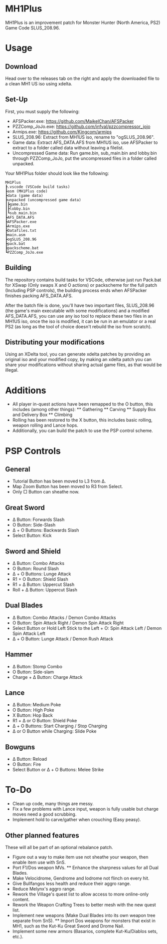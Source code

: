 # MH1Plus
MH1Plus is an improvement patch for Monster Hunter (North America, PS2) Game Code SLUS_208.96.

# Usage
## Download
  Head over to the releases tab on the right and apply the downloaded file to a clean MH1 US iso using xdelta.

## Set-Up
  First, you must supply the following:
  * AFSPacker.exe: https://github.com/MaikelChan/AFSPacker
  * PZZComp_JoJo.exe: https://github.com/infval/pzzcompressor_jojo
  * Armips.exe: https://github.com/Kingcom/armips
  * SLUS_208.96: Extract from MH1US iso, rename to "ogSLUS_208.96".
  * Game data: Extract AFS_DATA.AFS from MH1US iso, use AFSPacker to extract to a folder called data without leaving a filelist.
  * Uncompressed Game data: Run game.bin, sub_main.bin and lobby.bin through PZZComp_JoJo, put the uncompressed files in a folder called unpacked.
  
  Your MH1Plus folder should look like the following:
  ```
  MH1Plus
  ┣.vscode (VSCode build tasks)
  ┣asm (MH1Plus code)
  ┣data (game data)
  ┣unpacked (uncompressed game data)
  ┃┣game.bin
  ┃┣lobby.bin
  ┃┗sub_main.bin
  ┣AFS_DATA.AFS
  ┣AFSPacker.exe
  ┣Armips.exe
  ┣Datafiles.txt
  ┣main.asm
  ┣ogSLUS_208.96
  ┣pack.bat
  ┣packscheme.bat
  ┗PZZComp_JoJo.exe
  ```

## Building
  The repository contains build tasks for VSCode, otherwise just run Pack.bat for XSwap (Only swaps X and O actions) or packscheme for the full patch (Including PSP controls), the building process ends when AFSPacker finishes packing AFS_DATA.AFS.

  After the batch file is done, you'll have two important files, SLUS_208.96 (the game's main executable with some modifications) and a modified AFS_DATA.AFS, you can use any iso tool to replace these two files in an MH1US iso, once the iso is modified, it can be run in an emulator or a real PS2 (as long as the tool of choice doesn't rebuild the iso from scratch).


## Distributing your modifications
  Using an XDelta tool, you can generate xdelta patches by providing an original iso and your modified copy, by making an xdelta patch you can share your modifications without sharing actual game files, as that would be illegal.

# Additions
  * All player in-quest actions have been remapped to the O button, this includes (among other things):
  ** Gathering
  ** Carving
  ** Supply Box and Delivery Box
  ** Climbing
  * Rolling has been restored to the X button, this includes basic rolling, weapon rolling and Lance hops.
  * Additionally, you can build the patch to use the PSP control scheme.

# PSP Controls
## General
  * Tutorial Button has been moved to L3 from Δ.
  * Map Zoom Button has been moved to R3 from Select.
  * Only □ Button can sheathe now.
## Great Sword
  * Δ Button: Forwards Slash
  * O Button: Side-Slash
  * Δ + O Buttons: Backwards Slash
  * Select Button: Kick
## Sword and Shield
  * Δ Button: Combo Attacks
  * O Button: Round Slash
  * Δ + O Buttons: Lunge Attack
  * R1 + O Button: Shield Slash
  * R1 + Δ Button: Uppercut Slash
  * Roll + Δ  Button: Uppercut Slash
## Dual Blades
  * Δ Button: Combo Attacks / Demon Combo Attacks
  * O Button: Spin Attack Right / Demon Spin Attack Right
  * Select Button or Hold Left Stick to the Left + O: Spin Attack Left / Demon Spin Attack Left
  * Δ + O Button: Lunge Attack / Demon Rush Attack
## Hammer
  * Δ Button: Stomp Combo
  * O Button: Side-slam
  * Charge + Δ Button: Charge Attack
## Lance
  * Δ Button: Medium Poke
  * O Button: High Poke
  * X Button: Hop Back
  * R1 + Δ or O Button: Shield Poke
  * Δ + O Buttons: Start Charging / Stop Charging
  * Δ or O Button while Charging: Slide Poke
## Bowguns
  * Δ Button: Reload
  * O Button: Fire
  * Select Button or Δ + O Buttons: Melee Strike

# To-Do
  * Clean up code, many things are messy.
  * Fix a few problems with Lance input, weapon is fully usable but charge moves need a good scrubbing.
  * Implement hold to carve/gather when crouching (Easy peasy).

## Other planned features
  These will all be part of an optional rebalance patch.
  
  * Figure out a way to make item use not sheathe your weapon, then enable item use with SnS.
  * Port F1/Dos weapon MVs.
  ** Enhance the sharpness values for all Dual Blades.
  * Make Velocidrome, Gendrome and Iodrome not flinch on every hit.
  * Give Bullfangos less health and reduce their aggro range.
  * Reduce Melynx's aggro range.
  * Rework the Village's quest list to allow access to more online-only content.
  * Rework the Weapon Crafting Trees to better mesh with the new quest list.
  * Implement new weapons (Make Dual Blades into its own weapon tree separate from SnS).
  ** Import Dos weapons for monsters that exist in MH1, such as the Kut-Ku Great Sword and Drome Nail.
  * Implement some new armors (Basarios, complete Kut-Ku/Diablos sets, etc.).
